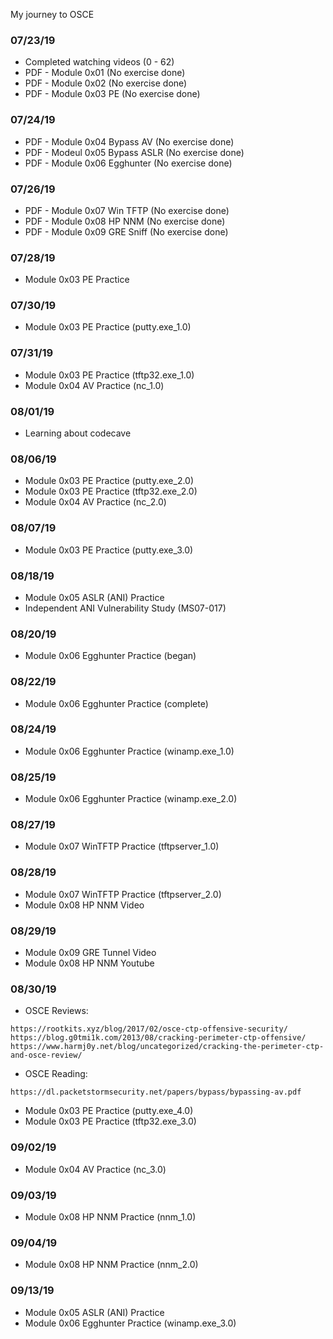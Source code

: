 My journey to OSCE

### 07/23/19
* Completed watching videos (0 - 62)
* PDF - Module 0x01 (No exercise done)
* PDF - Module 0x02 (No exercise done)
* PDF - Module 0x03 PE (No exercise done)

### 07/24/19
* PDF - Module 0x04 Bypass AV (No exercise done)
* PDF - Modeul 0x05 Bypass ASLR (No exercise done)
* PDF - Module 0x06 Egghunter (No exercise done)

### 07/26/19
* PDF - Module 0x07 Win TFTP (No exercise done)
* PDF - Module 0x08 HP NNM (No exercise done)
* PDF - Module 0x09 GRE Sniff (No exercise done)

### 07/28/19
* Module 0x03 PE Practice

### 07/30/19
* Module 0x03 PE Practice (putty.exe_1.0)

### 07/31/19
* Module 0x03 PE Practice (tftp32.exe_1.0)
* Module 0x04 AV Practice (nc_1.0)

### 08/01/19
* Learning about codecave

### 08/06/19
* Module 0x03 PE Practice (putty.exe_2.0)
* Module 0x03 PE Practice (tftp32.exe_2.0)
* Module 0x04 AV Practice (nc_2.0)

### 08/07/19
* Module 0x03 PE Practice (putty.exe_3.0)

### 08/18/19
* Module 0x05 ASLR (ANI) Practice
* Independent ANI Vulnerability Study (MS07-017)

### 08/20/19
* Module 0x06 Egghunter Practice (began)

### 08/22/19
* Module 0x06 Egghunter Practice (complete)

### 08/24/19
* Module 0x06 Egghunter Practice (winamp.exe_1.0)

### 08/25/19
* Module 0x06 Egghunter Practice (winamp.exe_2.0)

### 08/27/19
* Module 0x07 WinTFTP Practice (tftpserver_1.0)

### 08/28/19
* Module 0x07 WinTFTP Practice (tftpserver_2.0)
* Module 0x08 HP NNM Video

### 08/29/19
* Module 0x09 GRE Tunnel Video
* Module 0x08 HP NNM Youtube

### 08/30/19
* OSCE Reviews: 
```
https://rootkits.xyz/blog/2017/02/osce-ctp-offensive-security/
https://blog.g0tmi1k.com/2013/08/cracking-perimeter-ctp-offensive/
https://www.harmj0y.net/blog/uncategorized/cracking-the-perimeter-ctp-and-osce-review/
```
* OSCE Reading:
```
https://dl.packetstormsecurity.net/papers/bypass/bypassing-av.pdf
```
* Module 0x03 PE Practice (putty.exe_4.0)
* Module 0x03 PE Practice (tftp32.exe_3.0)

### 09/02/19
* Module 0x04 AV Practice (nc_3.0)

### 09/03/19
* Module 0x08 HP NNM Practice (nnm_1.0)

### 09/04/19
* Module 0x08 HP NNM Practice (nnm_2.0)

### 09/13/19
* Module 0x05 ASLR (ANI) Practice 
* Module 0x06 Egghunter Practice (winamp.exe_3.0)
